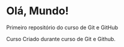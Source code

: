 # Olá, Mundo!
 Primeiro repositório do curso de Git e GitHub

Curso Criado durante curso de Git e Github.
